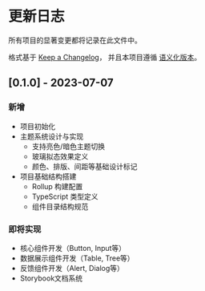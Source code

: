 # 更新日志

所有项目的显著变更都将记录在此文件中。

格式基于 [Keep a Changelog](https://keepachangelog.com/zh-CN/1.0.0/)，
并且本项目遵循 [语义化版本](https://semver.org/lang/zh-CN/)。

## [0.1.0] - 2023-07-07

### 新增

- 项目初始化
- 主题系统设计与实现
  - 支持亮色/暗色主题切换
  - 玻璃拟态效果定义
  - 颜色、排版、间距等基础设计标记
- 项目基础结构搭建
  - Rollup 构建配置
  - TypeScript 类型定义
  - 组件目录结构规范

### 即将实现

- 核心组件开发（Button, Input等）
- 数据展示组件开发（Table, Tree等）
- 反馈组件开发（Alert, Dialog等）
- Storybook文档系统 